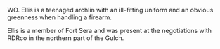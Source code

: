 WO. Ellis is a teenaged archlin with an ill-fitting uniform and an obvious greenness when handling a firearm.

Ellis is a member of Fort Sera and was present at the negotiations with RDRco in the northern part of the Gulch.
